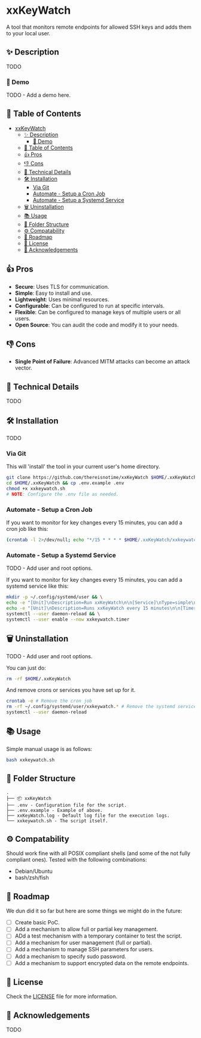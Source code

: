 # xxKeyWatch

A tool that monitors remote endpoints for allowed SSH keys and adds them to your local user.

## ✨ Description

TODO

### 🎥 Demo

TODO - Add a demo here.

## 📝 Table of Contents

- [xxKeyWatch](#xxkeywatch)
  - [✨ Description](#-description)
    - [🎥 Demo](#-demo)
  - [📝 Table of Contents](#-table-of-contents)
  - [👍 Pros](#-pros)
  - [👎 Cons](#-cons)
  - [🔩 Technical Details](#-technical-details)
  - [🛠️ Installation](#️-installation)
    - [Via Git](#via-git)
    - [Automate - Setup a Cron Job](#automate---setup-a-cron-job)
    - [Automate - Setup a Systemd Service](#automate---setup-a-systemd-service)
  - [🗑️ Uninstallation](#️-uninstallation)
  - [📚 Usage](#-usage)
  - [📁 Folder Structure](#-folder-structure)
  - [⚙️ Compatability](#️-compatability)
  - [🚀 Roadmap](#-roadmap)
  - [📜 License](#-license)
  - [🙏 Acknowledgements](#-acknowledgements)
  
## 👍 Pros

- **Secure**: Uses TLS for communication.
- **Simple**: Easy to install and use.
- **Lightweight**: Uses minimal resources.
- **Configurable**: Can be configured to run at specific intervals.
- **Flexible**: Can be configured to manage keys of multiple users or all users.
- **Open Source**: You can audit the code and modify it to your needs.

## 👎 Cons

- **Single Point of Failure**: Advanced MITM attacks can become an attack vector.

## 🔩 Technical Details

TODO

## 🛠️ Installation

TODO

### Via Git

This will 'install' the tool in your current user's home directory.

```bash
git clone https://github.com/thereisnotime/xxKeyWatch $HOME/.xxKeyWatch
cd $HOME/.xxKeyWatch && cp .env.example .env
chmod +x xxkeywatch.sh
# NOTE: Configure the .env file as needed.
```

### Automate - Setup a Cron Job

If you want to monitor for key changes every 15 minutes, you can add a cron job like this:

```bash
(crontab -l 2>/dev/null; echo "*/15 * * * * $HOME/.xxKeyWatch/xxkeywatch.sh") | crontab -
```

### Automate - Setup a Systemd Service

TODO - Add user and root options.

If you want to monitor for key changes every 15 minutes, you can add a systemd service like this:

```bash
mkdir -p ~/.config/systemd/user && \
echo -e "[Unit]\nDescription=Run xxKeyWatch\n\n[Service]\nType=simple\nExecStart=$HOME/.xxKeyWatch/xxkeywatch.sh" > ~/.config/systemd/user/xxkeywatch.service && \
echo -e "[Unit]\nDescription=Runs xxKeyWatch every 15 minutes\n\n[Timer]\nOnCalendar=*:0/15\nPersistent=true\n\n[Install]\nWantedBy=timers.target" > ~/.config/systemd/user/xxkeywatch.timer && \
systemctl --user daemon-reload && \
systemctl --user enable --now xxkeywatch.timer
```

## 🗑️ Uninstallation

TODO - Add user and root options.

You can just do:

```bash
rm -rf $HOME/.xxKeyWatch
```

And remove crons or services you have set up for it.

```bash
crontab -e # Remove the cron job
rm -rf ~/.config/systemd/user/xxkeywatch.* # Remove the systemd service and timer
systemctl --user daemon-reload
```

## 📚 Usage

Simple manual usage is as follows:

```bash
bash xxkeywatch.sh
```

## 📁 Folder Structure

```text
.
├── 📦 xxKeyWatch
├── .env - Configuration file for the script.
├── .env.example - Example of above.
├── xxKeyWatch.log - Default log file for the execution logs.
└── xxkeywatch.sh - The script itself.
```

## ⚙️ Compatability

Should work fine with all POSIX compliant shells (and some of the not fully compliant ones). Tested with the following combinations:

- Debian/Ubuntu
- bash/zsh/fish

## 🚀 Roadmap

We dun did it so far but here are some things we might do in the future:

- [ ] Create basic PoC.
- [ ] Add a mechanism to allow full or partial key management.
- [ ] ADd a test mechanism with a temporary container to test the script.
- [ ] Add a mechanism for user management (full or partial).
- [ ] Add a mechanism to manage SSH parameters for users.
- [ ] Add a mechanism to specify sudo password.
- [ ] Add a mechanism to support encrypted data on the remote endpoints.

## 📜 License

Check the [LICENSE](LICENSE) file for more information.

## 🙏 Acknowledgements

TODO
